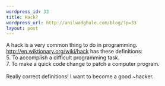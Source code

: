 ```yaml
---
wordpress_id: 33
title: Hack?
wordpress_url: http://anilwadghule.com/blog/?p=33
layout: post
---
```

<p>A hack is a very common thing to do in programming. <a href="http://en.wiktionary.org/wiki/hack">http://en.wiktionary.org/wiki/hack</a> has these definitions:<br />5. To accomplish a difficult programming task.<br />7. To make a quick code change to patch a computer program.<br /><br />Really correct definitions! I want to become a good ~hacker.<br /></p>
